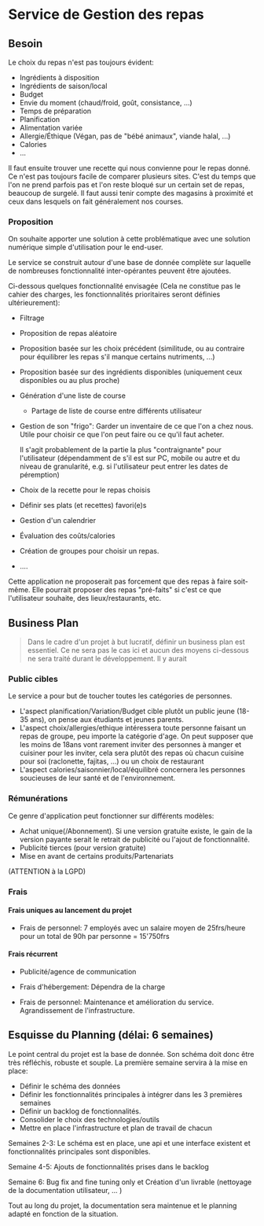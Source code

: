 # Service de Gestion des repas



## Besoin

Le choix du repas n'est pas toujours évident:

* Ingrédients à disposition
* Ingrédients de saison/local
* Budget
* Envie du moment (chaud/froid, goût, consistance, ...)
* Temps de préparation
* Planification
* Alimentation variée
* Allergie/Éthique (Végan, pas de "bébé animaux", viande halal, ...)
* Calories
* ...

Il faut ensuite trouver une recette qui nous convienne pour le repas donné. Ce n'est pas toujours facile de comparer plusieurs sites.
C'est du temps que l'on ne prend parfois pas et l'on reste bloqué sur un certain set de repas, beaucoup de surgelé. Il faut aussi tenir compte des magasins à proximité et ceux dans lesquels on fait généralement nos courses.





### Proposition

On souhaite apporter une solution à cette problématique avec une solution numérique simple d'utilisation pour le end-user.

Le service se construit autour d'une base de donnée complète sur laquelle de nombreuses fonctionnalité inter-opérantes peuvent être ajoutées.

Ci-dessous quelques fonctionnalité envisagée (Cela ne constitue pas le cahier des charges, les fonctionnalités prioritaires seront définies ultérieurement):

* Filtrage

* Proposition de repas aléatoire

* Proposition basée sur les choix précédent (similitude, ou au contraire pour équilibrer les repas s'il manque certains nutriments, ...)

* Proposition basée sur des ingrédients disponibles (uniquement ceux disponibles ou au plus proche)

* Génération d'une liste de course

  * Partage de liste de course entre différents utilisateur

* Gestion de son "frigo": Garder un inventaire de ce que l'on a chez nous. Utile pour choisir ce que l'on peut faire ou ce qu'il faut acheter.

  Il s'agit probablement de la partie la plus "contraignante" pour l'utilisateur (dépendamment de s'il est sur PC, mobile ou autre et du niveau de granularité, e.g. si l'utilisateur peut entrer les dates de péremption)

* Choix de la recette pour le repas choisis

* Définir ses plats (et recettes) favori(e)s

* Gestion d'un calendrier

* Évaluation des coûts/calories

* Création de groupes pour choisir un repas.

* ....



Cette application ne proposerait pas forcement que des repas à faire soit-même. Elle pourrait proposer des repas "pré-faits" si c'est ce que l'utilisateur souhaite, des lieux/restaurants, etc.



## Business Plan

> Dans le cadre d'un projet à but lucratif, définir un business plan est essentiel. Ce ne sera pas le cas ici et aucun des moyens ci-dessous ne sera traité durant le développement. Il y aurait 



### Public cibles

Le service a pour but de toucher toutes les catégories de personnes.

* L'aspect planification/Variation/Budget cible plutôt un public jeune (18-35 ans), on pense aux étudiants et jeunes parents.
* L'aspect choix/allergies/ethique intéressera toute personne faisant un repas de groupe, peu importe la catégorie d'age.
  On peut supposer que les moins de 18ans vont rarement inviter des personnes à manger et cuisiner pour les inviter, cela sera plutôt des repas où chacun cuisine pour soi (raclonette, fajitas, ...) ou un choix de restaurant
* L'aspect calories/saisonnier/local/équilibré concernera les personnes soucieuses de leur santé et de l'environnement.



### Rémunérations

Ce genre d'application peut fonctionner sur différents modèles:

* Achat unique(/Abonnement). Si une version gratuite existe, le gain de la version payante serait le retrait de publicité ou l'ajout de fonctionnalité.
* Publicité tierces (pour version gratuite)
* Mise en avant de certains produits/Partenariats

(ATTENTION à la LGPD)



### Frais

#### Frais uniques au lancement du projet

* Frais de personnel: 7 employés avec un salaire moyen de 25frs/heure pour un total de 90h par personne = 15'750frs

#### Frais récurrent

* Publicité/agence de communication

* Frais d'hébergement: Dépendra de la charge
* Frais de personnel: Maintenance et amélioration du service. Agrandissement de l'infrastructure.



## Esquisse du Planning (délai: 6 semaines)

Le point central du projet est la base de donnée. Son schéma doit donc être très réfléchis, robuste et souple.
La première semaine servira à la mise en place:

* Définir le schéma des données
* Définir les fonctionnalités principales à intégrer dans les 3 premières semaines
* Définir un backlog de fonctionnalités.
* Consolider le choix des technologies/outils
* Mettre en place l'infrastructure et plan de travail de chacun



Semaines 2-3: Le schéma est en place, une api et une interface existent et fonctionnalités principales sont disponibles. 

Semaine 4-5: Ajouts de fonctionnalités prises dans le backlog

Semaine 6: Bug fix and fine tuning only et Création d'un livrable (nettoyage de la documentation utilisateur, ... )



Tout au long du projet, la documentation sera maintenue et le planning adapté en fonction de la situation.